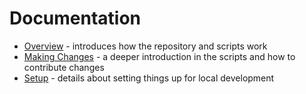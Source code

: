 # Documentation

 - [Overview](./overview.md) - introduces how the repository and scripts work
 - [Making Changes](./making-changes.md) - a deeper introduction in the scripts and how to contribute changes
 - [Setup](./setup.md) - details about setting things up for local development
